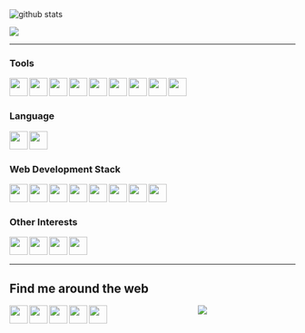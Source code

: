 <img src="https://github-readme-stats.vercel.app/api/?username=astromanish&show_icons=true" alt="github stats"/>

<a href="https://github.com/astromanish/github-readme-stats"><img align="center" src="https://github-readme-stats.vercel.app/api/top-langs/?username=astromanish&layout=compact" /></a>

<hr/>

### Tools

<img align="left" height="32" width="32" src="https://cdn.jsdelivr.net/npm/simple-icons@v3/icons/linux.svg" />
<img align="left" height="32" width="32" src="https://cdn.jsdelivr.net/npm/simple-icons@v3/icons/visualstudiocode.svg" />
<img align="left" height="32" width="32" src="https://cdn.jsdelivr.net/npm/simple-icons@v3/icons/googlechrome.svg" />
<img align="left" height="32" width="32" src="https://cdn.jsdelivr.net/npm/simple-icons@v3/icons/npm.svg" />
<img align="left" height="32" width="32" src="https://cdn.jsdelivr.net/npm/simple-icons@v3/icons/webpack.svg" />
<img align="left" height="32" width="32" src="https://cdn.jsdelivr.net/npm/simple-icons@v3/icons/git.svg" />
<img align="left" height="32" width="32" src="https://cdn.jsdelivr.net/npm/simple-icons@v3/icons/github.svg" />
<img align="left" height="32" width="32" src="https://cdn.jsdelivr.net/npm/simple-icons@v3/icons/netlify.svg" />
<img align="left" height="32" width="32" src="https://cdn.jsdelivr.net/npm/simple-icons@v3/icons/heroku.svg" />

<br/>
<br/>

### Language

<img align="left" height="32" width="32" src="https://cdn.jsdelivr.net/npm/simple-icons@v3/icons/cplusplus.svg" />
<img align="left" height="32" width="32" src="https://cdn.jsdelivr.net/npm/simple-icons@v3/icons/python.svg" />

<br/>
<br/>

### Web Development Stack

<img align="left" height="32" width="32" src="https://cdn.jsdelivr.net/npm/simple-icons@v3/icons/html5.svg" />
<img align="left" height="32" width="32" src="https://cdn.jsdelivr.net/npm/simple-icons@v3/icons/css3.svg" />
<img align="left" height="32" width="32" src="https://cdn.jsdelivr.net/npm/simple-icons@v3/icons/bootstrap.svg" />
<img align="left" height="32" width="32" src="https://cdn.jsdelivr.net/npm/simple-icons@v3/icons/javascript.svg" />
<img align="left" height="32" width="32" src="https://cdn.jsdelivr.net/npm/simple-icons@v3/icons/react.svg" />
<img align="left" height="32" width="32" src="https://cdn.jsdelivr.net/npm/simple-icons@v3/icons/node-dot-js.svg" />
<img align="left" height="32" width="32" src="https://cdn.jsdelivr.net/npm/simple-icons@v3/icons/mysql.svg" />
<img align="left" height="32" width="32" src="https://cdn.jsdelivr.net/npm/simple-icons@v3/icons/mongodb.svg" />

<br/>
<br/>

### Other Interests

<img align="left" height="32" width="32" src="https://cdn.jsdelivr.net/npm/simple-icons@v3/icons/adobephotoshop.svg" />
<img align="left" height="32" width="32" src="https://cdn.jsdelivr.net/npm/simple-icons@v3/icons/adobepremierepro.svg" />
<img align="left" height="32" width="32" src="https://cdn.jsdelivr.net/npm/simple-icons@v3/icons/adobeaftereffects.svg" />
<img align="left" height="32" width="32" src="https://cdn.jsdelivr.net/npm/simple-icons@v3/icons/adobeaudition.svg" />

<br/>
<br/>

<hr/>

## Find me around the web

<p align="center">

<a href="https://www.facebook.com/astromanishsingh" target="_blank"><img align="left" height="32" width="32" src="https://cdn.jsdelivr.net/npm/simple-icons@v3/icons/facebook.svg" /></a>
<a href="https://www.instagram.com/_astromanish/?hl=en" target="_blank"><img align="left" height="32" width="32" src="https://cdn.jsdelivr.net/npm/simple-icons@v3/icons/instagram.svg" /></a>
<a href="https://www.linkedin.com/in/manish-singh-580736178/" target="_blank"><img align="left" height="32" width="32" src="https://cdn.jsdelivr.net/npm/simple-icons@v3/icons/linkedin.svg" /></a>
<a href="mailto: astromanishsingh@gmail.com" target="_blank"><img align="left" height="32" width="32" src="https://cdn.jsdelivr.net/npm/simple-icons@v3/icons/gmail.svg" /></a>
<a href="https://twitter.com/_astromanish" target="_blank"><img align="left" height="32" width="32" src="https://cdn.jsdelivr.net/npm/simple-icons@v3/icons/twitter.svg" /></a>

</p>

<p align="center">

<img src="https://visitor-badge.laobi.icu/badge?page_id=astromanish.astromanish" />

</p>
